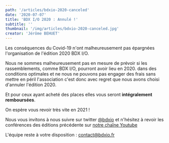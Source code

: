 ```yaml
---
path: '/articles/bdxio-2020-canceled'
date: '2020-07-07'
title: 'BDX I/O 2020 : Annulé !'
subtitle: ''
thumbnail: '/img/articles/bdxio-2020-canceled.jpg'
creator: 'Jérôme BEHUET'
---
```



Les conséquences du Covid-19 n'ont malheureusement pas épargnées l'organisation de l'édition 2020 BDX I/O.

Nous ne sommes malheureusement pas en mesure de prévoir si les rassemblements, comme BDX I/O, pourront avoir lieu en 2020. dans des conditions optimales et ne nous ne pouvons pas engager des frais sans mettre en péril l'association c'est donc avec regret que nous avons choisi d'annuler l'édition 2020.

Et pour ceux ayant acheté des places elles vous seront __intégralement remboursées__.

On espère vous revoir très vite en 2021 !

Nous vous invitons à nous suivre sur twitter [@bdxio](https://twitter.com/bdxio) et n'hésitez à revoir les conférences des éditions précédente sur [notre chaîne Youtube](https://youtube.com/bdxio)

L'équipe reste à votre disposition : [contact@bdxio.fr](mailto:contact@bdxio.fr)
